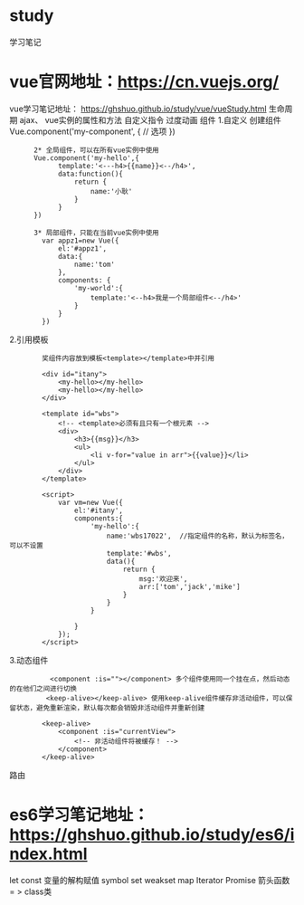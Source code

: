 # study
学习笔记

# vue官网地址：https://cn.vuejs.org/
vue学习笔记地址： https://ghshuo.github.io/study/vue/vueStudy.html
 生命周期
 ajax、 
 vue实例的属性和方法
 自定义指令
 过度动画
 组件
   1.自定义  创建组件
            Vue.component('my-component', {
                // 选项
            })
     
          2* 全局组件，可以在所有vue实例中使用
          Vue.component('my-hello',{
                template:'<---h4>{{name}}<--/h4>',
                data:function(){
                    return {
                        name:'小耿'
                    }
                }
          })
  
          3* 局部组件，只能在当前vue实例中使用
            var appz1=new Vue({
                el:'#appz1',
                data:{
                    name:'tom'
                },
                components: {
                    'my-world':{
                        template:'<--h4>我是一个局部组件<--/h4>'
                    }
                }
            })
  2.引用模板

            奖组件内容放到模板<template></template>中并引用

            <div id="itany">
                <my-hello></my-hello>
                <my-hello></my-hello>
            </div>

            <template id="wbs">
                <!-- <template>必须有且只有一个根元素 -->
                <div>
                    <h3>{{msg}}</h3>
                    <ul>
                        <li v-for="value in arr">{{value}}</li>
                    </ul>
                </div>
            </template>

            <script>
                var vm=new Vue({
                    el:'#itany',
                    components:{
                        'my-hello':{
                            name:'wbs17022',  //指定组件的名称，默认为标签名，可以不设置
                            template:'#wbs',
                            data(){
                                return {
                                    msg:'欢迎来',
                                    arr:['tom','jack','mike']
                                }
                            }
                        }
                        
                    }
                });	
            </script>
        
3.动态组件

              <component :is=""></component> 多个组件使用同一个挂在点，然后动态的在他们之间进行切换
             <keep-alive></keep-alive> 使用keep-alive组件缓存非活动组件，可以保留状态，避免重新渲染，默认每次都会销毁非活动组件并重新创建
            
            <keep-alive>
                <component :is="currentView">
                    <!-- 非活动组件将被缓存！ -->
                </component>
            </keep-alive>


路由
 
# es6学习笔记地址：https://ghshuo.github.io/study/es6/index.html

let
const
变量的解构赋值
symbol
set
weakset
map
Iterator
Promise
箭头函数 = >
class类
